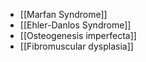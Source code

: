 - [[Marfan Syndrome]]
- [[Ehler-Danlos Syndrome]]
- [[Osteogenesis imperfecta]]
- [[Fibromuscular dysplasia]] 
